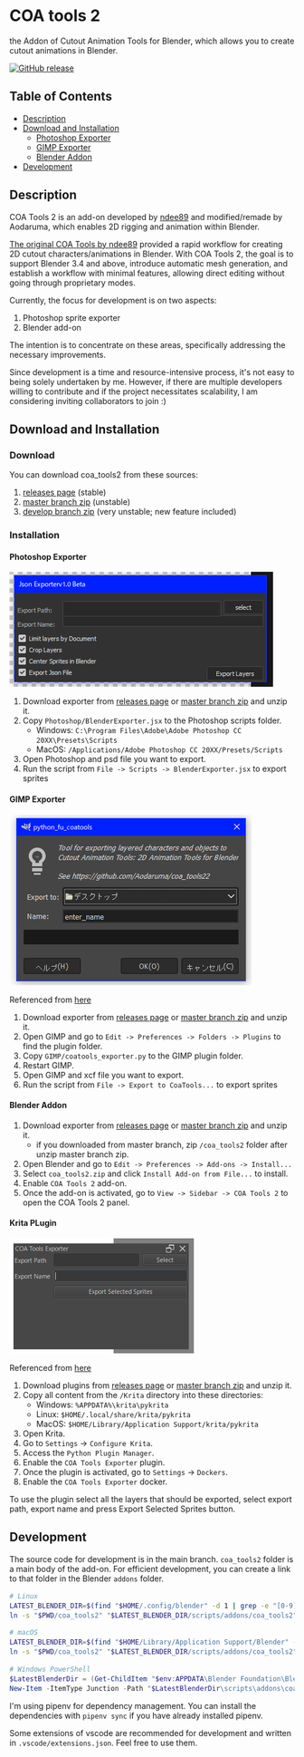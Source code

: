<!-- <img src="./assets/coa_tools_logo.png" width="250"> -->

# COA tools 2

the Addon of Cutout Animation Tools for Blender, which allows you to create cutout animations in Blender.

[![GitHub release](https://img.shields.io/github/release/Aodaruma/coa_tools2.svg)](https://github.com/Aodaruma/coa_tools2/releases)

## Table of Contents

- [Description](#description)
- [Download and Installation](#download-and-installation)
  - [Photoshop Exporter](#photoshop-exporter)
  - [GIMP Exporter](#gimp-exporter)
  - [Blender Addon](#blender-addon)
- [Development](#development)

## Description

COA Tools 2 is an add-on developed by [ndee89](https://github.com/ndee85) and modified/remade by Aodaruma, which enables 2D rigging and animation within Blender.

[The original COA Tools by ndee89](https://github.com/ndee85/coa_tools) provided a rapid workflow for creating 2D cutout characters/animations in Blender. With COA Tools 2, the goal is to support Blender 3.4 and above, introduce automatic mesh generation, and establish a workflow with minimal features, allowing direct editing without going through proprietary modes.

Currently, the focus for development is on two aspects:

1. Photoshop sprite exporter
2. Blender add-on

The intention is to concentrate on these areas, specifically addressing the necessary improvements.

Since development is a time and resource-intensive process, it's not easy to being solely undertaken by me. However, if there are multiple developers willing to contribute and if the project necessitates scalability, I am considering inviting collaborators to join :)

## Download and Installation

### Download

You can download coa_tools2 from these sources:

1. [releases page](https://github.com/Aodaruma/coa_tools2/releases) (stable)
2. [master branch zip](https://github.com/Aodaruma/coa_tools2/archive/refs/heads/master.zip) (unstable)
3. [develop branch zip](https://github.com/Aodaruma/coa_tools2/archive/refs/heads/develop.zip) (very unstable; new feature included)

### Installation

#### Photoshop Exporter

![Photoshop Exporter](./assets/PS_exporter.png)

1. Download exporter from [releases page](https://github.com/Aodaruma/coa_tools2/releases) or [master branch zip](https://github.com/Aodaruma/coa_tools2/archive/refs/heads/master.zip) and unzip it.
2. Copy `Photoshop/BlenderExporter.jsx` to the Photoshop scripts folder.
    - Windows: `C:\Program Files\Adobe\Adobe Photoshop CC 20XX\Presets\Scripts`
    - MacOS: `/Applications/Adobe Photoshop CC 20XX/Presets/Scripts`
3. Open Photoshop and psd file you want to export.
4. Run the script from `File -> Scripts -> BlenderExporter.jsx` to export sprites

#### GIMP Exporter

![GIMP Exporter](./assets/GIMP_exporter.png)

Referenced from [here](https://docs.gimp.org/en/install-script-fu.html)

1. Download exporter from [releases page](https://github.com/Aodaruma/coa_tools2/releases) or [master branch zip](https://github.com/Aodaruma/coa_tools2/archive/refs/heads/master.zip) and unzip it.
2. Open GIMP and go to `Edit -> Preferences -> Folders -> Plugins` to find the plugin folder.
3. Copy `GIMP/coatools_exporter.py` to the GIMP plugin folder.
4. Restart GIMP.
5. Open GIMP and xcf file you want to export.
6. Run the script from `File -> Export to CoaTools...` to export sprites

#### Blender Addon

1. Download exporter from [releases page](https://github.com/Aodaruma/coa_tools2/releases) or [master branch zip](https://github.com/Aodaruma/coa_tools2/archive/refs/heads/master.zip) and unzip it.
    - if you downloaded from master branch, zip `/coa_tools2` folder after unzip master branch zip.
2. Open Blender and go to `Edit -> Preferences -> Add-ons -> Install...`
3. Select `coa_tools2.zip` and click `Install Add-on from File...` to install.
4. Enable `COA Tools 2` add-on.
5. Once the add-on is activated, go to `View -> Sidebar -> COA Tools 2` to open the COA Tools 2 panel.

#### Krita PLugin

![Krita Plugin](./assets/Krita_exporter.png)

Referenced from [here](https://docs.krita.org/en/user_manual/python_scripting/install_custom_python_plugin.html)

1. Download plugins from [releases page](https://github.com/Aodaruma/coa_tools2/releases) or [master branch zip](https://github.com/Aodaruma/coa_tools2/archive/refs/heads/master.zip) and unzip it.
2. Copy all content from the `/Krita` directory into these directories:
    - Windows: `%APPDATA%\krita\pykrita`
    - Linux: `$HOME/.local/share/krita/pykrita`
    - MacOS: `$HOME/Library/Application Support/krita/pykrita`
3. Open Krita.
4. Go to `Settings` -> `Configure Krita`.
5. Access the `Python Plugin Manager`.
6. Enable the `COA Tools Exporter` plugin.
7. Once the plugin is activated, go to `Settings` -> `Dockers`.
8. Enable the `COA Tools Exporter` docker.

To use the plugin select all the layers that should be exported, select export path, export name and press
Export Selected Sprites button.

## Development

The source code for development is in the main branch. `coa_tools2` folder is a main body of the add-on. For efficient development, you can create a link to that folder in the Blender `addons` folder.

``` bash
# Linux
LATEST_BLENDER_DIR=$(find "$HOME/.config/blender" -d 1 | grep -e "[0-9]\.[0-9]" | sort -rh | head -n 1)
ln -s "$PWD/coa_tools2" "$LATEST_BLENDER_DIR/scripts/addons/coa_tools2"
```

``` bash
# macOS
LATEST_BLENDER_DIR=$(find "$HOME/Library/Application Support/Blender" -d 1 | grep -e "[0-9]\.[0-9]" | sort -rh | head -n 1)
ln -s "$PWD/coa_tools2" "$LATEST_BLENDER_DIR/scripts/addons/coa_tools2"
```

```powershell
# Windows PowerShell
$LatestBlenderDir = (Get-ChildItem "$env:APPDATA\Blender Foundation\Blender" -Directory | Where-Object { $_.Name -match "[0-9]\.[0-9]" } | Sort-Object -Descending | Select-Object -First 1).FullName
New-Item -ItemType Junction -Path "$LatestBlenderDir\scripts\addons\coa_tools2" -Value "$(Get-Location)\coa_tools2"
```

I'm using pipenv for dependency management. You can install the dependencies with `pipenv sync` if you have already installed pipenv.

Some extensions of vscode are recommended for development and written in `.vscode/extensions.json`. Feel free to use them.
